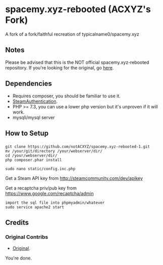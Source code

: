 # spacemy.xyz-rebooted (ACXYZ's Fork)
A fork of a fork/faithful recreation of typicalname0/spacemy.xyz

## Notes
Please be advised that this is the NOT official spacemy.xyz-rebooted repository.
If you're looking for the original, go [here](https://github.com/the-real-sumsome/spacemy.xyz-rebooted).

## Dependencies
- Requires composer, you should be familiar to use it.
- [SteamAuthentication](https://github.com/SmItH197/SteamAuthentication).
- PHP >= 7.3, you can use a lower php version but it's unproven if it will work.
- mysqli/mysql server

## How to Setup
### 
```
git clone https://github.com/notACXYZ/spacemy.xyz-rebooted-1.git
mv /your/git/directory /your/webserver/dir/
cd /your/webserver/dir/
php composer.phar install

sudo nano static/config.inc.php
```
Get a Steam API key from http://steamcommunity.com/dev/apikey

Get a recaptcha priv/pub key from https://www.google.com/recaptcha/admin

```
import the sql file into phpmyadmin/whatever
sudo service apache2 start
```

## Credits
### Original Contribs
- [Original](https://github.com/the-real-sumsome/spacemy.xyz-rebooted).

You're done.
